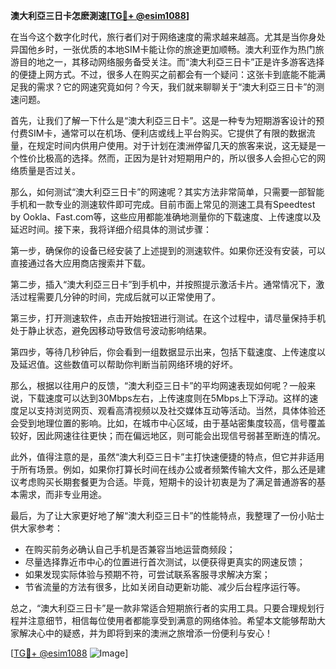 **澳大利亞三日卡怎麽測速[[TG💪+ @esim1088](https://t.me/s/esim1088)]**

在当今这个数字化时代，旅行者们对于网络速度的需求越来越高。尤其是当你身处异国他乡时，一张优质的本地SIM卡能让你的旅途更加顺畅。澳大利亚作为热门旅游目的地之一，其移动网络服务备受关注。而“澳大利亞三日卡”正是许多游客选择的便捷上网方式。不过，很多人在购买之前都会有一个疑问：这张卡到底能不能满足我的需求？它的网速究竟如何？今天，我们就来聊聊关于“澳大利亞三日卡”的测速问题。

首先，让我们了解一下什么是“澳大利亞三日卡”。这是一种专为短期游客设计的预付费SIM卡，通常可以在机场、便利店或线上平台购买。它提供了有限的数据流量，在规定时间内供用户使用。对于计划在澳洲停留几天的旅客来说，这无疑是一个性价比极高的选择。然而，正因为是针对短期用户的，所以很多人会担心它的网络质量是否过关。

那么，如何测试“澳大利亞三日卡”的网速呢？其实方法非常简单，只需要一部智能手机和一款专业的测速软件即可完成。目前市面上常见的测速工具有Speedtest by Ookla、Fast.com等，这些应用都能准确地测量你的下载速度、上传速度以及延迟时间。接下来，我将详细介绍具体的测试步骤：

第一步，确保你的设备已经安装了上述提到的测速软件。如果你还没有安装，可以直接通过各大应用商店搜索并下载。

第二步，插入“澳大利亞三日卡”到手机中，并按照提示激活卡片。通常情况下，激活过程需要几分钟的时间，完成后就可以正常使用了。

第三步，打开测速软件，点击开始按钮进行测试。在这个过程中，请尽量保持手机处于静止状态，避免因移动导致信号波动影响结果。

第四步，等待几秒钟后，你会看到一组数据显示出来，包括下载速度、上传速度以及延迟值。这些数值可以帮助你判断当前网络环境的好坏。

那么，根据以往用户的反馈，“澳大利亞三日卡”的平均网速表现如何呢？一般来说，下载速度可以达到30Mbps左右，上传速度则在5Mbps上下浮动。这样的速度足以支持浏览网页、观看高清视频以及社交媒体互动等活动。当然，具体体验还会受到地理位置的影响。比如，在城市中心区域，由于基站密集度较高，信号覆盖较好，因此网速往往更快；而在偏远地区，则可能会出现信号弱甚至断连的情况。

此外，值得注意的是，虽然“澳大利亞三日卡”主打快速便捷的特点，但它并非适用于所有场景。例如，如果你打算长时间在线办公或者频繁传输大文件，那么还是建议考虑购买长期套餐更为合适。毕竟，短期卡的设计初衷是为了满足普通游客的基本需求，而非专业用途。

最后，为了让大家更好地了解“澳大利亞三日卡”的性能特点，我整理了一份小贴士供大家参考：
- 在购买前务必确认自己手机是否兼容当地运营商频段；
- 尽量选择靠近市中心的位置进行首次测试，以便获得更真实的网速反馈；
- 如果发现实际体验与预期不符，可尝试联系客服寻求解决方案；
- 节省流量的方法有很多，比如关闭自动更新功能、减少后台程序运行等。

总之，“澳大利亞三日卡”是一款非常适合短期旅行者的实用工具。只要合理规划行程并注意细节，相信每位使用者都能享受到满意的网络体验。希望本文能够帮助大家解决心中的疑惑，并为即将到来的澳洲之旅增添一份便利与安心！

[[TG💪+ @esim1088](https://t.me/s/esim1088) ![Image](https://i.postimg.cc/4NQfJmqS/Snipaste-2025-05-13-00-14-12.png)]